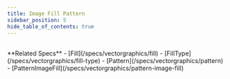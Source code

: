 ```yaml
---
title: Image Fill Pattern
sidebar_position: 5
hide_table_of_contents: true
---
```


<DarumaPlayer src='/feature/fill/fill__image_fill_pattern.daruma' />

<br />
**Related Specs**
- [Fill](/specs/vectorgraphics/fill)
- [FillType](/specs/vectorgraphics/fill-type)
- [Pattern](/specs/vectorgraphics/pattern)
- [PatternImageFill](/specs/vectorgraphics/pattern-image-fill)

